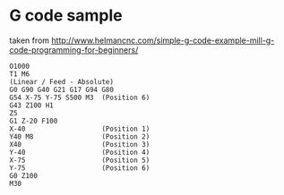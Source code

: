 # G code sample

taken from http://www.helmancnc.com/simple-g-code-example-mill-g-code-programming-for-beginners/

```
O1000
T1 M6
(Linear / Feed - Absolute)
G0 G90 G40 G21 G17 G94 G80
G54 X-75 Y-75 S500 M3  (Position 6)
G43 Z100 H1
Z5
G1 Z-20 F100
X-40                   (Position 1)
Y40 M8                 (Position 2)
X40                    (Position 3)
Y-40                   (Position 4)
X-75                   (Position 5)
Y-75                   (Position 6)
G0 Z100
M30
```
